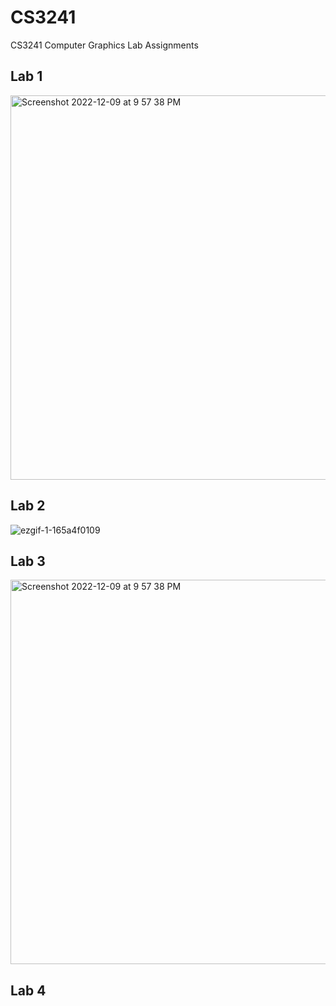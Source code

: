 # CS3241
CS3241 Computer Graphics Lab Assignments

## Lab 1

<img width="615" alt="Screenshot 2022-12-09 at 9 57 38 PM" src="https://user-images.githubusercontent.com/64767959/206718493-16f53d71-ceb3-45ee-97cd-13bf5fb1a5d2.png">

## Lab 2

![ezgif-1-165a4f0109](https://user-images.githubusercontent.com/64767959/206719453-608c3856-08c5-479a-9d42-d2836c797e5b.gif)

## Lab 3

<img width="615" alt="Screenshot 2022-12-09 at 9 57 38 PM" src="https://user-images.githubusercontent.com/64767959/206718978-3a2d46c2-cb91-4c08-a266-228e1f468d7f.jpg">

## Lab 4





